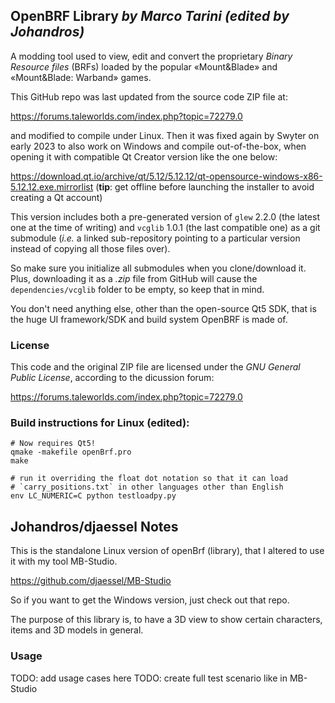 OpenBRF Library _by Marco Tarini_ _(edited by Johandros)_
------------------------

A modding tool used to view, edit and convert the proprietary _Binary Resource files_ (BRFs) loaded by the popular «Mount&Blade» and «Mount&Blade: Warband» games.

This GitHub repo was last updated from the source code ZIP file at:

https://forums.taleworlds.com/index.php?topic=72279.0

and modified to compile under Linux. Then it was fixed again by Swyter on early 2023 to also work on Windows and compile out-of-the-box, when opening it with compatible Qt Creator version like the one below:

https://download.qt.io/archive/qt/5.12/5.12.12/qt-opensource-windows-x86-5.12.12.exe.mirrorlist (**tip**: get offline before launching the installer to avoid creating a Qt account)

This version includes both a pre-generated version of `glew` 2.2.0 (the latest one at the time of writing) and `vcglib` 1.0.1 (the last compatible one) as a git submodule (*i.e.* a linked sub-repository pointing to a particular version instead of copying all those files over).

So make sure you initialize all submodules when you clone/download it. Plus, downloading it as a *.zip* file from GitHub will cause the `dependencies/vcglib` folder to be empty, so keep that in mind.

You don't need anything else, other than the open-source Qt5 SDK, that is the huge UI framework/SDK and build system OpenBRF is made of.

### License
This code and the original ZIP file are licensed under the _GNU
General Public License_, according to the dicussion forum:

https://forums.taleworlds.com/index.php?topic=72279.0

### Build instructions for Linux (edited):

    # Now requires Qt5!
    qmake -makefile openBrf.pro
    make
    
    # run it overriding the float dot notation so that it can load
    # `carry_positions.txt` in other languages other than English
    env LC_NUMERIC=C python testloadpy.py


## Johandros/djaessel Notes

This is the standalone Linux version of openBrf (library), that I altered to use it with my tool MB-Studio.
  
https://github.com/djaessel/MB-Studio
  
So if you want to get the Windows version, just check out that repo.  
  
The purpose of this library is, to have a 3D view to show certain characters, items and 3D models in general.

### Usage

TODO: add usage cases here
TODO: create full test scenario like in MB-Studio

